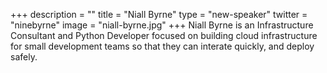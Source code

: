 +++
description = ""
title = "Niall Byrne"
type = "new-speaker"
twitter = "ninebyrne"
image = "niall-byrne.jpg"
+++
Niall Byrne is an Infrastructure Consultant and Python Developer focused on building cloud infrastructure for small development teams so that they can interate quickly, and deploy safely.